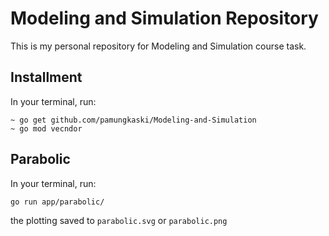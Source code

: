 # Modeling and Simulation Repository

This is my personal repository for Modeling and Simulation course task.

## Installment
In your terminal, run:

```
~ go get github.com/pamungkaski/Modeling-and-Simulation
~ go mod vecndor
```

## Parabolic
In your terminal, run:

```
go run app/parabolic/
```

the plotting saved to `parabolic.svg` or `parabolic.png`

